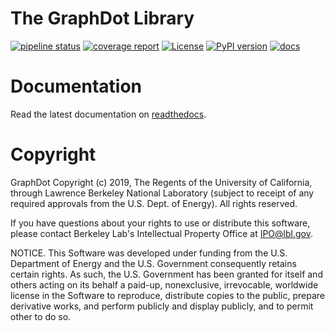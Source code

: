 # The GraphDot Library

[![pipeline status](https://gitlab.com/yhtang/graphdot/badges/master/pipeline.svg)](https://gitlab.com/yhtang/graphdot/commits/master)
[![coverage report](https://gitlab.com/yhtang/graphdot/badges/master/coverage.svg)](https://gitlab.com/yhtang/graphdot/commits/master)
[![License](https://img.shields.io/badge/License-BSD%203--Clause-blue.svg)](https://opensource.org/licenses/BSD-3-Clause)
[![PyPI version](https://badge.fury.io/py/graphdot.svg)](https://badge.fury.io/py/graphdot)
[![docs](https://readthedocs.org/projects/pip/badge/?version=latest&style=flat)](https://graphdot.readthedocs.org/)

# Documentation

Read the latest documentation on [readthedocs](https://graphdot.readthedocs.io/).

# Copyright

GraphDot Copyright (c) 2019, The Regents of the University of California,
through Lawrence Berkeley National Laboratory (subject to receipt of any
required approvals from the U.S. Dept. of Energy).  All rights reserved.

If you have questions about your rights to use or distribute this software,
please contact Berkeley Lab's Intellectual Property Office at
IPO@lbl.gov.

NOTICE.  This Software was developed under funding from the U.S. Department
of Energy and the U.S. Government consequently retains certain rights.  As
such, the U.S. Government has been granted for itself and others acting on
its behalf a paid-up, nonexclusive, irrevocable, worldwide license in the
Software to reproduce, distribute copies to the public, prepare derivative
works, and perform publicly and display publicly, and to permit other to do
so.
